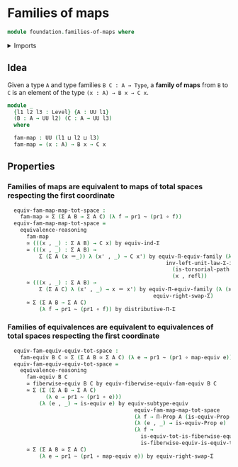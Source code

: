 # Families of maps

```agda
module foundation.families-of-maps where
```

<details><summary>Imports</summary>

```agda
open import foundation.dependent-pair-types
open import foundation.equivalences
open import foundation.type-arithmetic-dependent-pair-types
open import foundation.universal-property-dependent-pair-types
open import foundation.universe-levels

open import foundation-core.contractible-types
open import foundation-core.families-of-equivalences
open import foundation-core.function-types
open import foundation-core.functoriality-dependent-function-types
open import foundation-core.functoriality-dependent-pair-types
open import foundation-core.homotopies
open import foundation-core.identity-types
open import foundation-core.propositions
open import foundation-core.subtypes
open import foundation-core.type-theoretic-principle-of-choice
```

</details>

## Idea

Given a type `A` and type families `B C : A → Type`, a **family of maps** from
`B` to `C` is an element of the type `(x : A) → B x → C x`.

```agda
module _
  {l1 l2 l3 : Level} {A : UU l1}
  (B : A → UU l2) (C : A → UU l3)
  where

  fam-map : UU (l1 ⊔ l2 ⊔ l3)
  fam-map = (x : A) → B x → C x
```

## Properties

### Families of maps are equivalent to maps of total spaces respecting the first coordinate

```agda
  equiv-fam-map-map-tot-space :
    fam-map ≃ Σ (Σ A B → Σ A C) (λ f → pr1 ~ (pr1 ∘ f))
  equiv-fam-map-map-tot-space =
    equivalence-reasoning
      fam-map
      ≃ (((x , _) : Σ A B) → C x) by equiv-ind-Σ
      ≃ (((x , _) : Σ A B) →
          Σ (Σ A (x ＝_)) λ (x' , _) → C x') by equiv-Π-equiv-family (λ (x , _) →
                                                  inv-left-unit-law-Σ-is-contr
                                                    (is-torsorial-path x)
                                                    (x , refl))
      ≃ (((x , _) : Σ A B) →
          Σ (Σ A C) λ (x' , _) → x ＝ x') by equiv-Π-equiv-family (λ (x , _) →
                                              equiv-right-swap-Σ)
      ≃ Σ (Σ A B → Σ A C)
          (λ f → pr1 ~ (pr1 ∘ f)) by distributive-Π-Σ
```

### Families of equivalences are equivalent to equivalences of total spaces respecting the first coordinate

```agda
  equiv-fam-equiv-equiv-tot-space :
    fam-equiv B C ≃ Σ (Σ A B ≃ Σ A C) (λ e → pr1 ~ (pr1 ∘ map-equiv e))
  equiv-fam-equiv-equiv-tot-space =
    equivalence-reasoning
      fam-equiv B C
      ≃ fiberwise-equiv B C by equiv-fiberwise-equiv-fam-equiv B C
      ≃ Σ (Σ (Σ A B → Σ A C)
            (λ e → pr1 ~ (pr1 ∘ e)))
          (λ (e , _) → is-equiv e) by equiv-subtype-equiv
                                        equiv-fam-map-map-tot-space
                                        (λ f → Π-Prop A (is-equiv-Prop ∘ f))
                                        (λ (e , _) → is-equiv-Prop e)
                                        (λ f →
                                          is-equiv-tot-is-fiberwise-equiv ,
                                          is-fiberwise-equiv-is-equiv-tot)
      ≃ Σ (Σ A B ≃ Σ A C)
          (λ e → pr1 ~ (pr1 ∘ map-equiv e)) by equiv-right-swap-Σ
```
